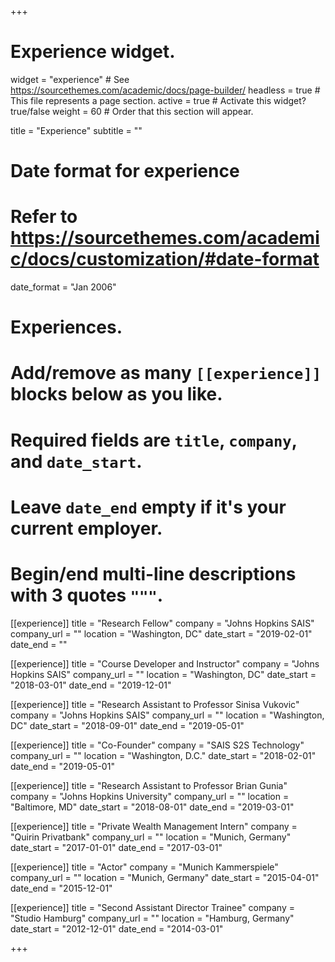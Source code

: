 +++
# Experience widget.
widget = "experience"  # See https://sourcethemes.com/academic/docs/page-builder/
headless = true  # This file represents a page section.
active = true  # Activate this widget? true/false
weight = 60  # Order that this section will appear.

title = "Experience"
subtitle = ""

# Date format for experience
#   Refer to https://sourcethemes.com/academic/docs/customization/#date-format
date_format = "Jan 2006"

# Experiences.
#   Add/remove as many `[[experience]]` blocks below as you like.
#   Required fields are `title`, `company`, and `date_start`.
#   Leave `date_end` empty if it's your current employer.
#   Begin/end multi-line descriptions with 3 quotes `"""`.

[[experience]]
  title = "Research Fellow"
  company = "Johns Hopkins SAIS"
  company_url = ""
  location = "Washington, DC"
  date_start = "2019-02-01"
  date_end = ""

[[experience]]
  title = "Course Developer and Instructor"
  company = "Johns Hopkins SAIS"
  company_url = ""
  location = "Washington, DC"
  date_start = "2018-03-01"
  date_end = "2019-12-01"

[[experience]]
  title = "Research Assistant to Professor Sinisa Vukovic"
  company = "Johns Hopkins SAIS"
  company_url = ""
  location = "Washington, DC"
  date_start = "2018-09-01"
  date_end = "2019-05-01"
  
[[experience]]
  title = "Co-Founder"
  company = "SAIS S2S Technology"
  company_url = ""
  location = "Washington, D.C."
  date_start = "2018-02-01"
  date_end = "2019-05-01"
  
[[experience]]
  title = "Research Assistant to Professor Brian Gunia"
  company = "Johns Hopkins University"
  company_url = ""
  location = "Baltimore, MD"
  date_start = "2018-08-01"
  date_end = "2019-03-01"
  
[[experience]]
  title = "Private Wealth Management Intern"
  company = "Quirin Privatbank"
  company_url = ""
  location = "Munich, Germany"
  date_start = "2017-01-01"
  date_end = "2017-03-01"
  
[[experience]]
  title = "Actor"
  company = "Munich Kammerspiele"
  company_url = ""
  location = "Munich, Germany"
  date_start = "2015-04-01"
  date_end = "2015-12-01"

[[experience]]
  title = "Second Assistant Director Trainee"
  company = "Studio Hamburg"
  company_url = ""
  location = "Hamburg, Germany"
  date_start = "2012-12-01"
  date_end = "2014-03-01"

+++
